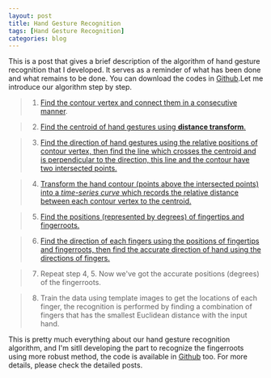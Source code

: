 ```yaml
---
layout: post
title: Hand Gesture Recognition
tags: [Hand Gesture Recognition]
categories: blog
---
```


This is a post that gives a brief description of the algorithm of hand gesture recognition that I developed. It serves as a reminder of what has been done and what remains to be done. You can download the codes in [Github](https://github.com/imkaywu/Gesture-Recognition).Let me introduce our algorithm step by step.

> 1. [Find the contour vertex and connect them in a consecutive manner](http://imkaywu.com/2013/11/23/Find-the-contour-of-the-hand-gestures.html).

> 2. [Find the centroid of hand gestures using **distance transform**.](http://imkaywu.com/2013/11/23/Find-the-centroid-of-the-hand-gestures.html)

> 3. [Find the direction of hand gestures using the relative positions of contour vertex, then find the line which crosses the centroid and is perpendicular to the direction, this line and the contour have two intersected points.](http://imkaywu.com/2013/11/23/Find-the-direction-of-hand-gestures.html)

> 4. [Transform the hand contour (points above the intersected points) into a *time-series curve* which records the relative distance between each contour vertex to the centroid.](http://imkaywu.com/2013/11/23/Transform-to-time-series-curve.html)

> 5. [Find the positions (represented by degrees) of fingertips and fingerroots.](http://imkaywu.com/2013/11/23/Find-the-fingertips-and-fingerroots.html)

> 6. [Find the direction of each fingers using the positions of fingertips and fingerroots, then find the accurate direction of hand using the directions of fingers.](http://imkaywu.com/2013/11/23/Find-the-direction-of-hand-gestures.html)

> 7. Repeat step 4, 5. Now we've got the accurate positions (degrees) of the fingerroots.

> 8. Train the data using template images to get the locations of each finger, the recognition is performed by finding a combination of fingers that has the smallest Euclidean distance with the input hand.

This is pretty much everything about our hand gesture recognition algorithm, and I'm sitll developing the part to recognize the fingerroots using more robust method, the code is available in [Github](https://github.com/imkaywu/Gesture-Recognition-1) too. For more details, please check the detailed posts.